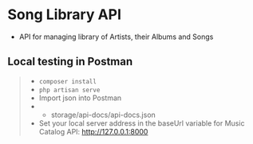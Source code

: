 # Song Library API
* API for managing library of Artists, their Albums and Songs
## Local testing in Postman
> - `composer install`
> - `php artisan serve`
> - Import json into Postman
> - - storage/api-docs/api-docs.json
> - Set your local server address in the baseUrl variable for Music Catalog API: http://127.0.0.1:8000
